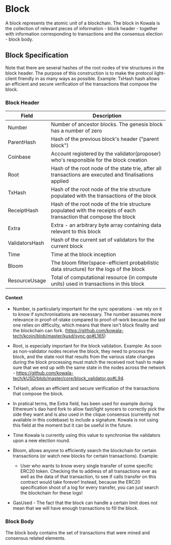 # Block

A block represents the atomic unit of a blockchain. The block in Kowala is the
collection of relevant pieces of information - block header - together with
information corresponding to transactions and the consensus election - block
body.

## Block Specification

Note that there are several hashes of the root nodes of trie structures in the
block header. The purpose of this construction is to make the protocol
light-client friendly in as many ways as possible.
Example: TxHash hash allows an efficient and secure verification of the
transactions that compose the block.

### Block Header

| Field          | Description                                                                                                        |
| -------------- | ------------------------------------------------------------------------------------------------------------------ |
| Number         | Number of ancestor blocks. The genesis block has a number of zero                                                  |
| ParentHash     | Hash of the previous block's header ("parent block")                                                               |
| Coinbase       | Account registered by the validator(proposer) who's responsible for the block creation                             |
| Root           | Hash of the root node of the state trie, after all transactions are executed and finalisations applied             |
| TxHash         | Hash of the root node of the trie structure populated with the transactions of the block                           |
| ReceiptHash    | Hash of the root node of the trie structure populated with the receipts of each transaction that compose the block |
| Extra          | Extra - an arbitrary byte array containing data relevant to this block                                             |
| ValidatorsHash | Hash of the current set of validators for the current block                                                        |
| Time           | Time at the block inception                                                                                        |
| Bloom          | The bloom filter(space-efficient probabilistic data structure) for the logs of the block                           |
| ResourceUsage  | Total of computational resource (in compute units) used in transactions in this block                              |

#### Context

- Number, is particularly important for the sync operations - we rely on it to
  know if synchronisations are necessary. The number assumes more relevance in
  proof-of-stake compared to proof-of-work because the last one relies on
  difficulty, which means that there isn't block finality and the blockchain can
  fork. (https://github.com/kowala-tech/kcoin/blob/master/kusd/sync.go#L165)

- Root, is especially important for the block validation. Example: As soon as
  non-validator nodes receive the block, they need to process the block, and the
  state root that results from the various state changes during the block
  processing must match the received root hash to make sure that we end up with
  the same state in the nodes across the network -
  https://github.com/kowala-tech/kUSD/blob/master/core/block_validator.go#L94.

- TxHash, allows an efficient and secure verification of the transactions that
  compose the block.

- In pratical terms, the Extra field, has been used for example during
  Ethereum's dao hard fork to allow fast/light syncers to correctly pick the side
  they want and is also used in the clique consensus (currently not available in
  this codebase) to include a signature. Kowala is not using this field at the
  moment but it can be useful in the future.

- Time Kowala is currently using this value to synchronise the validators upon a
  new election round.

- Bloom, allows anyone to efficiently search the blockchain for certain
  transactions (or watch new blocks for certain transactions). Example:

  - User who wants to know every single transfer of some specific ERC20 token.
    Checking the to address of all transactions ever as well as the data of that
    transaction, to see if calls transfer on this contract would take forever!
    Instead, because the ERC20 specification shoot of a log for every transfer, you
    can just search the blockchain for these logs!

- GasUsed - The fact that the block can handle a certain limit does not mean
  that we will have enough transactions to fill the block.

### Block Body

The block body contains the set of transactions that were mined and consensus
related elements.

</br></br>
